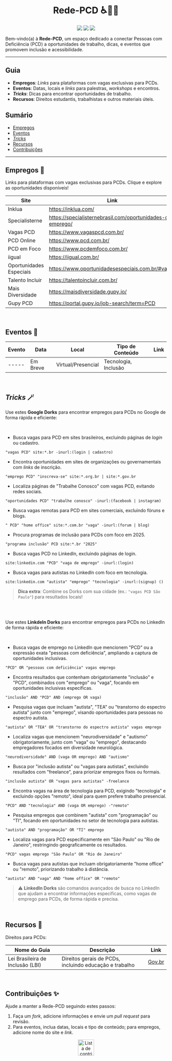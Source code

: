 <h1 align="center">Rede-PCD ♿🧠🌈</h1>
<p align="center">
  <a href="https://github.com/luwired/Rede-PCD/graphs/contributors"><img src="https://img.shields.io/github/contributors-anon/luwired/Rede-PCD"></a>
  <a href="https://github.com/luwired/Rede-PCD/issues"><img src="https://img.shields.io/github/issues-raw/luwired/Rede-PCD"></a>
  <a href="https://github.com/luwired/Rede-PCD/discussions"><img src="https://img.shields.io/github/discussions/luwired/Rede-PCD"></a>
</p>

Bem-vindo(a) à **Rede-PCD**, um espaço dedicado a conectar Pessoas com Deficiência (PCD) a oportunidades de trabalho, dicas, e eventos que promovem inclusão e acessibilidade.

---

## Guia
- **Empregos**: _Links_ para plataformas com vagas exclusivas para PCDs.  
- **Eventos**: Datas, locais e _links_ para palestras, _workshops_ e encontros.  
- **_Tricks_**: Dicas para encontrar oportunidades de trabalho.  
- **Recursos**: Direitos estudantis, trabalhistas e outros materiais úteis.

## Sumário
- [Empregos](#empregos)
- [Eventos](#eventos)
- [_Tricks_](#tricks)
- [Recursos](#recursos)
- [Contribuições](#contribuicoes)

----

## Empregos 💼 <a name="empregos"></a>
Links para plataformas com vagas exclusivas para PCDs. Clique e explore as oportunidades disponíveis!

| Site                  | Link                              |
|-----------------------|-----------------------------------|
| Inklua                | https://inklua.com/     |
| Specialisterne        | https://specialisternebrasil.com/oportunidades-de-emprego/ |
| Vagas PCD             | https://www.vagaspcd.com.br/ |
| PCD Online            | https://www.pcd.com.br/ |
| PCD em Foco           | https://www.pcdemfoco.com.br/ |
| iigual                | https://iigual.com.br/  |
| Oportunidades Especiais | https://www.oportunidadesespeciais.com.br/#vagas |
| Talento Incluir       | https://talentoincluir.com.br/ |
| Mais Diversidade      | https://maisdiversidade.gupy.io/ |
| Gupy PCD              | https://portal.gupy.io/job-search/term=PCD |

</br>

## Eventos 🎫 <a name="eventos"></a>
| Evento            | Data       | Local         | Tipo de Conteúdo         | Link          |
|-------------------|------------|---------------|--------------------------|---------------|
| -----      | Em Breve   | Virtual/Presencial | Tecnologia, Inclusão | []() |

</br>

## _Tricks_ 🪄 <a name="tricks"></a>

Use estes **Google Dorks** para encontrar empregos para PCDs no Google de forma rápida e eficiente:

</br>

* Busca vagas para PCD em sites brasileiros, excluindo páginas de _login_ ou cadastro.  
```
"vagas PCD" site:*.br -inurl:(login | cadastro)
```

* Encontra oportunidades em sites de organizações ou governamentais com _links_ de inscrição.
```
"emprego PCD" "inscreva-se" site:*.org.br | site:*.gov.br
```

* Localiza páginas de "Trabalhe Conosco" com vagas PCD, evitando redes sociais.  
```
"oportunidades PCD" "trabalhe conosco" -inurl:(facebook | instagram)
```

* Busca vagas remotas para PCD em sites comerciais, excluindo fóruns e blogs.
```
" PCD" "home office" site:*.com.br "vaga" -inurl:(forum | blog)
```

* Procura programas de inclusão para PCDs com foco em 2025.
```
"programa inclusão" PCD site:*.br "2025"
```

* Busca vagas PCD no LinkedIn, excluindo páginas de login.

```
site:linkedin.com "PCD" "vaga de emprego" -inurl:(login)
```

* Busca vagas para autistas no LinkedIn com foco em tecnologia.
```
site:linkedin.com "autista" "emprego" "tecnologia" -inurl:(signup) ()
```

> **Dica extra**: Combine os Dorks com sua cidade (ex.: `"vagas PCD São Paulo"`) para resultados locais!

</br>
</br>

Use estes **LinkdeIn Dorks** para encontrar empregos para PCDs no LinkedIn de forma rápida e eficiente:

</br>

* Busca vagas de emprego no LinkedIn que mencionem "PCD" ou a expressão exata "pessoas com deficiência", ampliando a captura de oportunidades inclusivas.
```
"PCD" OR "pessoas com deficiência" vagas emprego
```

* Encontra resultados que contenham obrigatoriamente "inclusão" e "PCD", combinados com "emprego" ou "vaga", focando em oportunidades inclusivas específicas.
```
"inclusão" AND "PCD" AND (emprego OR vaga)
```

* Pesquisa vagas que incluam "autista", "TEA" ou "transtorno do espectro autista" junto com "emprego", visando oportunidades para pessoas no espectro autista.

```
"autista" OR "TEA" OR "transtorno do espectro autista" vagas emprego
``` 

* Localiza vagas que mencionem "neurodiversidade" e "autismo" obrigatoriamente, junto com "vaga" ou "emprego", destacando empregadores focados em diversidade neurológica.
```
"neurodiversidade" AND (vaga OR emprego) AND "autismo"
```

* Busca por "inclusão autista" ou "vagas para autistas", excluindo resultados com "freelance", para priorizar empregos fixos ou formais.
```
"inclusão autista" OR "vagas para autistas" -freelance
```

* Encontra vagas na área de tecnologia para PCD, exigindo "tecnologia" e excluindo opções "remoto", ideal para quem prefere trabalho presencial.
```
"PCD" AND "tecnologia" AND (vaga OR emprego) -"remoto"
```

* Pesquisa empregos que combinem "autista" com "programação" ou "TI", focando em oportunidades no setor de tecnologia para autistas.
```
"autista" AND "programação" OR "TI" emprego
```

* Localiza vagas para PCD especificamente em "São Paulo" ou "Rio de Janeiro", restringindo geograficamente os resultados.
```
"PCD" vagas emprego "São Paulo" OR "Rio de Janeiro"
```

* Busca vagas para autistas que incluam obrigatoriamente "home office" ou "remoto", priorizando trabalho à distância.
```
"autista" AND "vaga" AND "home office" OR "remoto"
```

> ⚠️ **LinkedIn Dorks** são comandos avançados de busca no LinkedIn que ajudam a encontrar informações específicas, como vagas de emprego para PCDs, de forma rápida e precisa.

</br>

## Recursos 📑 <a name="recursos"></a>
Direitos para PCDs:

| Nome do Guia                          | Descrição                                   | Link                                      |
|---------------------------------------|---------------------------------------------|-------------------------------------------|
| Lei Brasileira de Inclusão (LBI)      | Direitos gerais de PCDs, incluindo educação e trabalho | [Gov.br](https://www.planalto.gov.br/ccivil_03/_ato2015-2018/2015/lei/l13146.htm) |

</br>

## Contribuições ✨ <a name="contribuicoes"></a>
Ajude a manter a Rede-PCD seguindo estes passos:

1. Faça um _fork_, adicione informações e envie um _pull request_ para revisão.
2. Para eventos, inclua datas, locais e tipo de conteúdo; para empregos, adicione nome do site e _link_.

<p align="center">
  <a href="https://github.com/luwired/Rede-PCD/graphs/contributors"><img src="https://contributors-img.web.app/image?repo=luwired/Rede-PCD&max=100" alt="Lista de contribuidores" width="50px"/></a>
</p>

